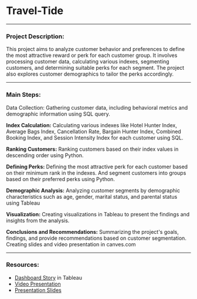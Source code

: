 # Travel-Tide
___

### Project Description:
This project aims to analyze customer behavior and preferences to define the most attractive reward or perk for each customer group. It involves processing customer data, calculating various indexes, segmenting customers, and determining suitable perks for each segment. The project also explores customer demographics to tailor the perks accordingly.
___

### Main Steps:
Data Collection: Gathering customer data, including behavioral metrics and demographic information using SQL query.

**Index Calculation:** Calculating various indexes like Hotel Hunter Index, Average Bags Index, Cancellation Rate, Bargain Hunter Index, Combined Booking Index, and Session Intensity Index for each customer using SQL.

**Ranking Customers:** Ranking customers based on their index values in descending order using Python.

**Defining Perks:** Defining the most attractive perk for each customer based on their minimum rank in the indexes. And segment customers into groups based on their preferred perks using Python.

**Demographic Analysis:** Analyzing customer segments by demographic characteristics such as age, gender, marital status, and parental status using Tableau

**Visualization:** Creating visualizations in Tableau to present the findings and insights from the analysis.

**Conclusions and Recommendations:** Summarizing the project's goals, findings, and provide recommendations based on customer segmentation. Creating slides and video presentation in canves.com
___
### Resources:

* [Dashboard Story](https://github.com) in Tableau
* [Video Presentation](https://www.google.com)
* [Presentation Slides](https://www.wikipedia.org)

